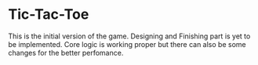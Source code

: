 # Tic-Tac-Toe
This is the initial version of the game. Designing and Finishing part is yet to be implemented. Core logic is working proper but there can also be some changes for the better perfomance.

